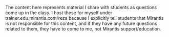 The content here represents material I share with students as questions come up in the class. I host these
for myself under trainer.edu.mirantis.com/reza because I explicitly tell students that Mirantis is not responsible
for this content, and if they have any future questions related to them, they have to come to me, not Mirantis
support/education.
